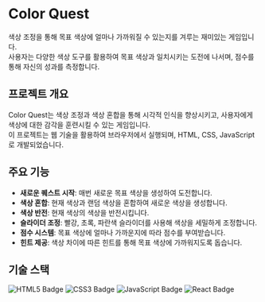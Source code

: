 # Color Quest

 색상 조정을 통해 목표 색상에 얼마나 가까워질 수 있는지를 겨루는 재미있는 게임입니다.<br> 
 사용자는 다양한 색상 도구를 활용하여 목표 색상과 일치시키는 도전에 나서며, 점수를 통해 자신의 성과를 측정합니다.

## 프로젝트 개요

Color Quest는 색상 조정과 색상 혼합을 통해 시각적 인식을 향상시키고, 사용자에게 색상에 대한 감각을 훈련시킬 수 있는 게임입니다.<br> 
이 프로젝트는 웹 기술을 활용하여 브라우저에서 실행되며, HTML, CSS, JavaScript로 개발되었습니다.

## 주요 기능

- **새로운 퀘스트 시작**: 매번 새로운 목표 색상을 생성하여 도전합니다.
- **색상 혼합**: 현재 색상과 랜덤 색상을 혼합하여 새로운 색상을 생성합니다.
- **색상 반전**: 현재 색상의 색상을 반전시킵니다.
- **슬라이더 조정**: 빨강, 초록, 파란색 슬라이더를 사용해 색상을 세밀하게 조정합니다.
- **점수 시스템**: 목표 색상에 얼마나 가까운지에 따라 점수를 부여받습니다.
- **힌트 제공**: 색상 차이에 따른 힌트를 통해 목표 색상에 가까워지도록 돕습니다.

## 기술 스택
<!-- HTML, CSS, JavaScript, React 기술 스택 배지 -->
<p>
    <img src="https://img.shields.io/badge/HTML5-E34F26?style=for-the-badge&logo=html5&logoColor=white" alt="HTML5 Badge">
    <img src="https://img.shields.io/badge/CSS3-1572B6?style=for-the-badge&logo=css3&logoColor=white" alt="CSS3 Badge">
    <img src="https://img.shields.io/badge/JavaScript-F7DF1E?style=for-the-badge&logo=javascript&logoColor=black" alt="JavaScript Badge">
    <img src="https://img.shields.io/badge/React-61DAFB?style=for-the-badge&logo=react&logoColor=white" alt="React Badge">
</p>
